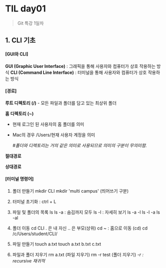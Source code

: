 # TIL day01

> Git 특강 1일차

## 1. CLI 기초

#### [GUI와 CLI]
**GUI (Graphic User Interface)** : 그래픽을 통해 사용자와 컴퓨터가 상호 작용하는 방식
**CLI (Command Line Interface)** : 터미널을 통해 사용자와 컴퓨터가 상호 작용하는 방식



#### [경로]
**루트 디렉토리 (/)**
	- 모든 파일과 폴더를 담고 있는 최상위 폴더

**홈 디렉토리 (~)**
 - 현재 로그인 된 사용자의 홈 폴더를 의미
 - Mac의 경우 /Users/현재 사용자 계정을 의미

    *#폴더와 디렉토리는 거의 같은 의미로 사용되므로  의미의 구분이 무의미함.*

**절대경로**

**상대경로**
#### [터미널 명령어]
1. 폴더 만들기
mkdir CLI
mkdir 'multi campus' (띄어쓰기 구분)

2. 터미널 초기화 : ctrl + L

3. 파일 및 폴더의 목록
   ls
   ls -a : 숨김까지 모두
   ls -l : 자세히 보기
   ls -a -l
   ls -l -a
   ls -al
4. 폴더 이동
   cd CLI
   . 은 내 자신
   .. 은 부모(상위)
   cd ~ : 홈으로 이동 (cd)
   cd /c/Users/student/CLI/
5. 파일 만들기
   touch a.txt
   touch a.txt b.txt c.txt
6. 파일과 폴더 지우기
   rm a.txt (파일 지우기)
   rm -r test (폴더 지우기)	*-r : recursive 재귀적*

